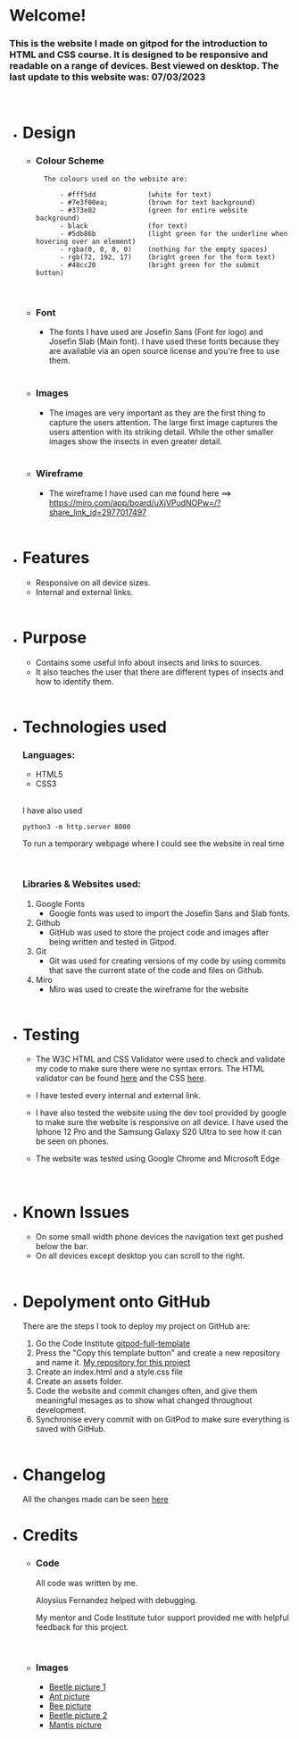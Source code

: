 # Welcome!

### This is the website I made on gitpod for the introduction to HTML and CSS course. It is designed to be responsive and readable on a range of devices. Best viewed on desktop. The last update to this website was: **07/03/2023**

<br>

- # Design

    - ### Colour Scheme
            The colours used on the website are:

                - #fff5dd             (white for text)
                - #7e3f00ea;          (brown for text background)
                - #373e02             (green for entire website background)
                - black               (for text)
                - #5db86b             (light green for the underline when hovering over an element)
                - rgba(0, 0, 0, 0)    (nothing for the empty spaces)
                - rgb(72, 192, 17)    (bright green for the form text)
                - #48cc20             (bright green for the submit button)

        <br>

    - ### Font
        - The fonts I have used are Josefin Sans (Font for logo) and Josefin Slab (Main font). I have used these fonts because they are available via an open source license and you're free to use them.

        <br>

    - ### Images
        - The images are very important as they are the first thing to capture the users attention. The large first image captures the users attention with its striking detail. While the other smaller images show the insects in even greater detail.

        <br>

    - ### Wireframe
        - The wireframe I have used can me found here ==> https://miro.com/app/board/uXjVPudNOPw=/?share_link_id=2977017497

    <br>

- # Features
    - Responsive on all device sizes.
    - Internal and external links.

    <br>

- # Purpose
    - Contains some useful info about insects and links to sources.
    - It also teaches the user that there are different types of insects and how to identify them.

    <br>
    
- # Technologies used
    ### Languages:
    - HTML5
    - CSS3

    <br>

    I have also used

    ```
    python3 -m http.server 8000
    ```

    To run a temporary webpage where I could see the website in real time 

    <br>

    ### Libraries & Websites used:
    1. Google Fonts
        - Google fonts was used to import the Josefin Sans and Slab fonts.
    2. Github
        - GitHub was used to store the project code and images after being written and tested in Gitpod.
    3. Git
        - Git was used for creating versions of my code by using commits that save the current state of the code and files on Github.
    4. Miro
        - Miro was used to create the wireframe for the website

    <br>

- # Testing
    - The W3C HTML and CSS Validator were used to check and validate my code to make sure there were no syntax errors.
    The HTML validator can be found [here](https://validator.w3.org/#validate_by_input) and the CSS [here](https://jigsaw.w3.org/css-validator/#validate_by_input).

    - I have tested every internal and external link.

    - I have also tested the website using the dev tool provided by google to make sure the website is responsive on all device. I have used the Iphone 12 Pro and the Samsung Galaxy S20 Ultra to see how it can be seen on phones.

    - The website was tested using Google Chrome and Microsoft Edge

    <br>

- # Known Issues
    - On some small width phone devices the navigation text get pushed below the bar.
    - On all devices except desktop you can scroll to the right.

    <br>

- # Depolyment onto GitHub
    There are the steps I took to deploy my project on GitHub are:

    1. Go the Code Institute [gitpod-full-template](https://github.com/Code-Institute-Org/gitpod-full-template)
    2. Press the "Copy this template button" and create a new repository and name it. [My repository for this project](https://github.com/Ryder72/Code-Institute-Website)
    3. Create an index.html and a style.css file
    4. Create an assets folder.
    5. Code the website and commit changes often, and give them meaningful mesages as to show what changed throughout development.
    6. Synchronise every commit with on GitPod to make sure everything is saved with GitHub.

    <br>

- # Changelog
    All the changes made can be seen [here](https://github.com/Ryder72/Code-Institute-Website/commits/main)

- # Credits
    - ### Code

        All code was written by me.

        Aloysius Fernandez helped with debugging.

        My mentor and Code Institute tutor support provided me with helpful feedback for this project.

        <br>

    - ### Images

        - [Beetle picture 1](https://www.wallpaperflare.com/search?wallpaper=stag+beetle)
        - [Ant picture](https://www.bbc.co.uk/newsround/59907882)
        - [Bee picture](https://en.wikipedia.org/wiki/Western_honey_bee)
        - [Beetle picture 2](https://owlcation.com/stem/Hercules-Beetles)
        - [Mantis picture](https://www.istockphoto.com/photo/mantis-in-defensive-stance-gm918031106-252543305)